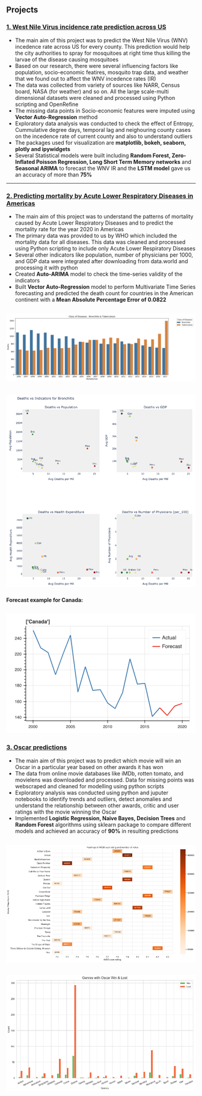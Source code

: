 ## Projects

### [1. West Nile Virus incidence rate prediction across US](https://github.com/ncsa/CPRHD_WNV_GI)
- The main aim of this project was to predict the West Nile Virus (WNV) incedence rate across US for every county. This prediction would help the city authorities to spray for mosquitoes at right time thus killing the larvae of the disease causing mosquitoes
- Based on our research, there were several influencing factors like population, socio-economic featires, mosquito trap data, and weather that we found out to affect the WNV incedence rates (IR)
- The data was collected from variety of sources like NARR, Census board, NASA (for weather) and so on. All the large scale-multi dimensional datasets were cleaned and processed using Python scripting and OpenRefine
- The missing data points in Socio-economic features were imputed using __Vector Auto-Regression__ method
- Exploratory data analysis was conducted to check the effect of Entropy, Cummulative degree days, temporal lag and neighouring county cases on the incedence rate of current county and also to understand outliers
- The packages used for visualization are __matplotlib, bokeh, seaborn, plotly and ipywidgets__ 
- Several Statistical models were built including __Random Forest, Zero-Inflated Poisson Regression, Long Short Term Memory networks__ and __Seasonal ARIMA__ to forecast the WNV IR and the __LSTM model__ gave us an accuracy of more than __75%__

---
### [2. Predicting mortality by Acute Lower Respiratory Diseases in Americas](https://github.com/vpb2/PracticalHealthData)
- The main aim of this project was to understand the patterns of mortality caused by Acute Lower Respiratory Diseases and to predict the mortality rate for the year 2020 in Americas
- The primary data was provided to us by WHO which included the mortality data for all diseases. This data was cleaned and processed using Python scripting to include only Acute Lower Respiratory Diseases
- Several other indicators like population, number of physicians per 1000, and GDP data were integrated after downloading from data.world and processing it with python
- Created __Auto-ARIMA__ model to check the time-series validity of the indicators
- Built __Vector Auto-Regression__ model to perform Multivariate Time Series forecasting and predicted the death count for countries in the American continent with a __Mean Absolute Percentage Error of 0.0822__ 

![Mortality per year](/images/PHD2.png)
---
![Indicators for Mortality](/images/PHD3.png)
---
#### Forecast example for Canada: 
![Predictions for Canada](/images/PHD4.png)
---

### [3. Oscar predictions](https://github.com/vpb2/Machine_Learning_Oscars)
- The main aim of this project was to predict which movie will win an Oscar in a particular year based on other awards it has won
- The data from online movie databases like iMDb, rotten tomato, and movielens was downloaded and processed. Data for missing points was webscraped and cleaned for modelling using python scripts
- Exploratory analysis was conducted using python and juputer notebooks to identify trends and outliers, detect anomalies and understand the relationship between other awards, critic and user ratings with the movie winning the Oscar
- Implemented __Logistic Regression, Naive Bayes, Decision Trees__ and __Random Forest__ algorithms using sklearn package to compare different models and achieved an accuracy of __90%__ in resulting predictions

![IMDB heatmap](/images/Osc1.png)
---
![Oscar win and loss grouped by Genre](/images/Osc2.png)
---

